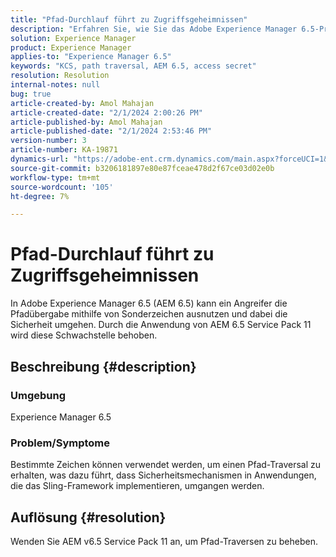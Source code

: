 ```yaml
---
title: "Pfad-Durchlauf führt zu Zugriffsgeheimnissen"
description: "Erfahren Sie, wie Sie das Adobe Experience Manager 6.5-Problem beheben können, bei dem der Durchlauf von Pfaden zu Sicherheitsverletzungen führt. Service Pack 11 anwenden."
solution: Experience Manager
product: Experience Manager
applies-to: "Experience Manager 6.5"
keywords: "KCS, path traversal, AEM 6.5, access secret"
resolution: Resolution
internal-notes: null
bug: true
article-created-by: Amol Mahajan
article-created-date: "2/1/2024 2:00:26 PM"
article-published-by: Amol Mahajan
article-published-date: "2/1/2024 2:53:46 PM"
version-number: 3
article-number: KA-19871
dynamics-url: "https://adobe-ent.crm.dynamics.com/main.aspx?forceUCI=1&pagetype=entityrecord&etn=knowledgearticle&id=5e44cd3b-0ac1-ee11-9079-6045bd0065f9"
source-git-commit: b3206181897e80e87fceae478d2f67ce03d02e0b
workflow-type: tm+mt
source-wordcount: '105'
ht-degree: 7%

---
```


# Pfad-Durchlauf führt zu Zugriffsgeheimnissen


In Adobe Experience Manager 6.5 (AEM 6.5) kann ein Angreifer die Pfadübergabe mithilfe von Sonderzeichen ausnutzen und dabei die Sicherheit umgehen. Durch die Anwendung von AEM 6.5 Service Pack 11 wird diese Schwachstelle behoben.

## Beschreibung {#description}


### <b>Umgebung</b>

Experience Manager 6.5



### <b>Problem/Symptome</b>

Bestimmte Zeichen können verwendet werden, um einen Pfad-Traversal zu erhalten, was dazu führt, dass Sicherheitsmechanismen in Anwendungen, die das Sling-Framework implementieren, umgangen werden.


## Auflösung {#resolution}

Wenden Sie AEM v6.5 Service Pack 11 an, um Pfad-Traversen zu beheben.